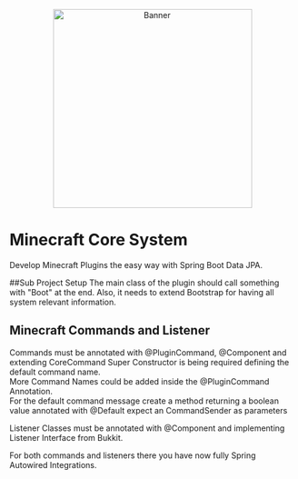 <p align="center">
    <img src="http://www.arematics.com/images/banner/banner-borderless.png" width="350" title="Arematics Banner" 
    alt="Banner">
</p>

# Minecraft Core System
Develop Minecraft Plugins the easy way with Spring Boot Data JPA.

##Sub Project Setup
The main class of the plugin should call something with "Boot" at the end. 
Also, it needs to extend Bootstrap for having all system relevant information.

## Minecraft Commands and Listener
Commands must be annotated with @PluginCommand, @Component and extending CoreCommand Super Constructor is being required defining 
the default command name.   
More Command Names could be added inside the @PluginCommand Annotation.     
For the default command message create a method returning a boolean value annotated with @Default expect an CommandSender as parameters

Listener Classes must be annotated with @Component and implementing Listener Interface from Bukkit.

For both commands and listeners there you have now fully Spring Autowired Integrations.

